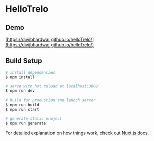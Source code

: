 # HelloTrelo

## Demo
[https://divijbhardwaj.github.io/helloTrelo/](https://divijbhardwaj.github.io/helloTrelo/)
## Build Setup

```bash
# install dependencies
$ npm install

# serve with hot reload at localhost:3000
$ npm run dev

# build for production and launch server
$ npm run build
$ npm run start

# generate static project
$ npm run generate
```

For detailed explanation on how things work, check out [Nuxt.js docs](https://nuxtjs.org).
